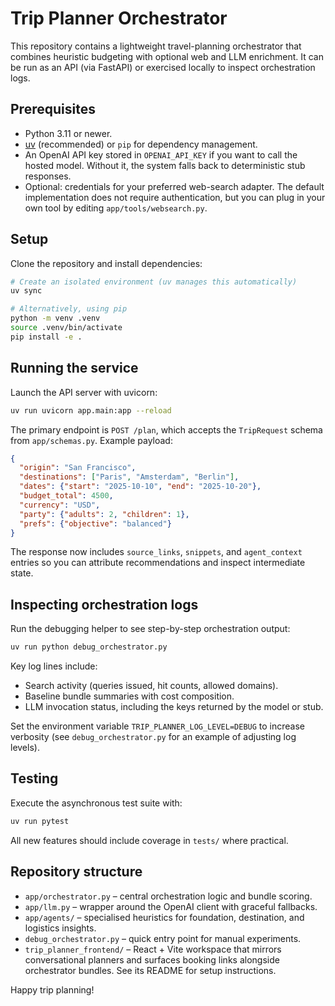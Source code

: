 # Trip Planner Orchestrator

This repository contains a lightweight travel-planning orchestrator that combines
heuristic budgeting with optional web and LLM enrichment. It can be run as an
API (via FastAPI) or exercised locally to inspect orchestration logs.

## Prerequisites

- Python 3.11 or newer.
- [uv](https://github.com/astral-sh/uv) (recommended) or `pip` for dependency
  management.
- An OpenAI API key stored in `OPENAI_API_KEY` if you want to call the hosted
  model. Without it, the system falls back to deterministic stub responses.
- Optional: credentials for your preferred web-search adapter. The default
  implementation does not require authentication, but you can plug in your own
  tool by editing `app/tools/websearch.py`.

## Setup

Clone the repository and install dependencies:

```bash
# Create an isolated environment (uv manages this automatically)
uv sync

# Alternatively, using pip
python -m venv .venv
source .venv/bin/activate
pip install -e .
```

## Running the service

Launch the API server with uvicorn:

```bash
uv run uvicorn app.main:app --reload
```

The primary endpoint is `POST /plan`, which accepts the `TripRequest` schema
from `app/schemas.py`. Example payload:

```json
{
  "origin": "San Francisco",
  "destinations": ["Paris", "Amsterdam", "Berlin"],
  "dates": {"start": "2025-10-10", "end": "2025-10-20"},
  "budget_total": 4500,
  "currency": "USD",
  "party": {"adults": 2, "children": 1},
  "prefs": {"objective": "balanced"}
}
```

The response now includes `source_links`, `snippets`, and `agent_context`
entries so you can attribute recommendations and inspect intermediate state.

## Inspecting orchestration logs

Run the debugging helper to see step-by-step orchestration output:

```bash
uv run python debug_orchestrator.py
```

Key log lines include:

- Search activity (queries issued, hit counts, allowed domains).
- Baseline bundle summaries with cost composition.
- LLM invocation status, including the keys returned by the model or stub.

Set the environment variable `TRIP_PLANNER_LOG_LEVEL=DEBUG` to increase
verbosity (see `debug_orchestrator.py` for an example of adjusting log levels).

## Testing

Execute the asynchronous test suite with:

```bash
uv run pytest
```

All new features should include coverage in `tests/` where practical.

## Repository structure

- `app/orchestrator.py` – central orchestration logic and bundle scoring.
- `app/llm.py` – wrapper around the OpenAI client with graceful fallbacks.
- `app/agents/` – specialised heuristics for foundation, destination, and logistics insights.
- `debug_orchestrator.py` – quick entry point for manual experiments.
- `trip_planner_frontend/` – React + Vite workspace that mirrors conversational planners and surfaces booking links alongside orchestrator bundles. See its README for setup instructions.

Happy trip planning!
